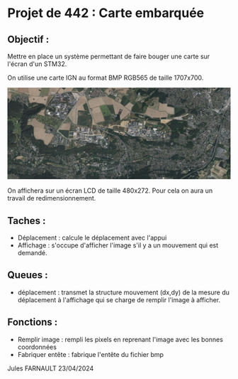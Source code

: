 # Projet de 442 : Carte embarquée
## Objectif : 
Mettre en place un système permettant de faire bouger une carte sur l'écran d'un STM32.

On utilise une carte IGN au format BMP RGB565 de taille 1707x700.

![Carte utilisé](mapENS.bmp)

On affichera sur un écran LCD de taille 480x272.
Pour cela on aura un travail de redimensionnement. 


[comment]: <> (Explique les différentes fonctions)

## Taches :
* Déplacement : calcule le déplacement avec l'appui
* Affichage : s'occupe d'afficher l'image s'il y a un mouvement qui est demandé.

## Queues :
* déplacement : transmet la structure mouvement (dx,dy) de la mesure du déplacement à l'affichage qui se charge de remplir l'image à afficher. 

## Fonctions :
* Remplir image : rempli les pixels en reprenant l'image avec les bonnes coordonnées
* Fabriquer entête : fabrique l'entête du fichier bmp




Jules FARNAULT
23/04/2024
